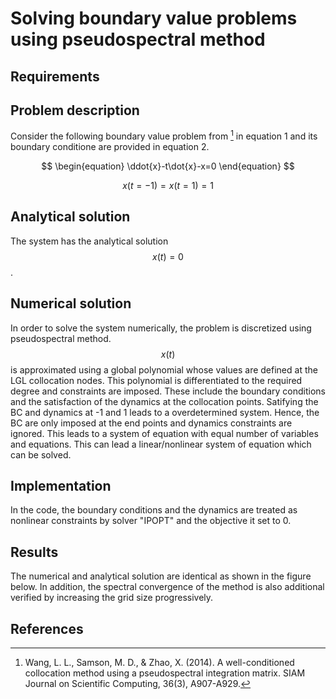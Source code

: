 # Solving boundary value problems using pseudospectral method

## Requirements

## Problem description

Consider the following boundary value problem from [^1] in equation 1 and its boundary conditione are provided in equation 2.

$$ 
\begin{equation}
\ddot{x}-t\dot{x}-x=0
\end{equation}
$$

$$ 
\begin{equation}
x(t=-1)=x(t=1)=1
\end{equation}
$$


## Analytical solution

The system has the analytical solution $$ \begin{equation} x(t)=0  \end{equation}$$.

## Numerical solution

In order to solve the system  numerically, the problem is discretized using pseudospectral method. $$x(t)$$ is approximated using a global polynomial whose values are defined at the LGL collocation nodes. This polynomial is differentiated to the required degree and constraints are imposed. These include the boundary conditions and the satisfaction of the dynamics at the collocation points. Satifying the BC and dynamics at -1 and 1 leads to a overdetermined system. Hence, the BC are only imposed at the end points and dynamics constraints are ignored. This leads to a system of equation with equal number of variables and equations. This can lead a linear/nonlinear system of equation which can be solved.

## Implementation

In the code, the boundary conditions and  the dynamics are treated as nonlinear constraints by solver "IPOPT" and the objective it set to 0.

## Results

The numerical and analytical solution are identical as shown in the figure below. In addition, the spectral convergence of the method is also additional verified by increasing the grid size progressively.


## References

[^1]: Wang, L. L., Samson, M. D., & Zhao, X. (2014). A well-conditioned collocation method using a pseudospectral integration matrix. SIAM Journal on Scientific Computing, 36(3), A907-A929.




